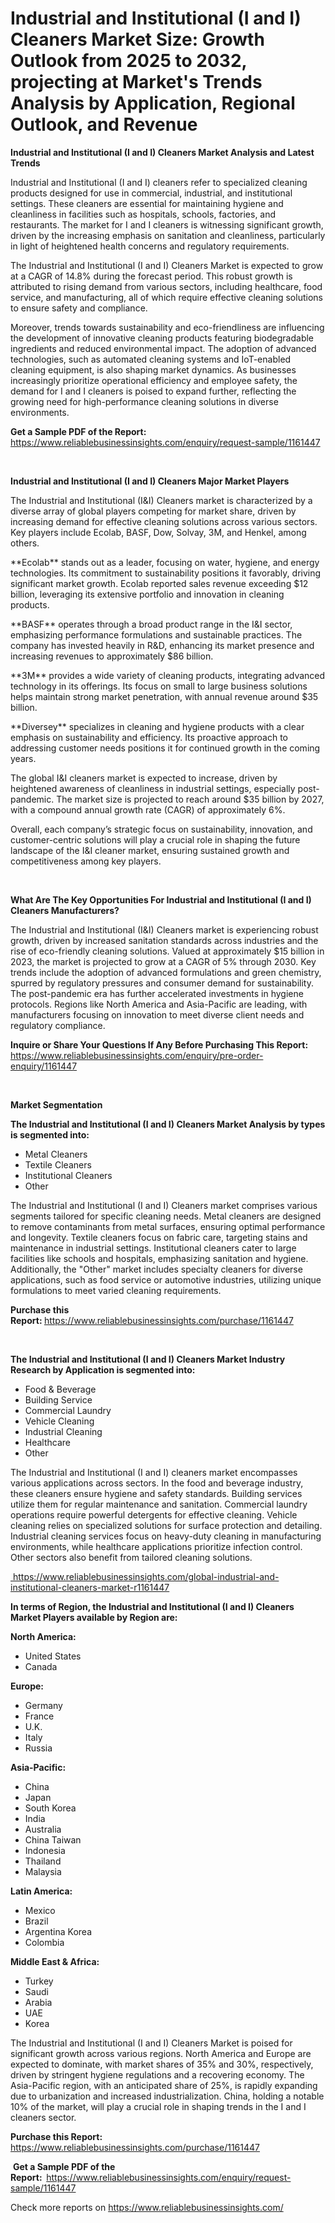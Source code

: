 <p><h1>Industrial and Institutional (I and I) Cleaners Market Size: Growth Outlook from 2025 to 2032, projecting at Market's Trends Analysis by Application, Regional Outlook, and Revenue</h1></p><p><strong>Industrial and Institutional (I and I) Cleaners Market Analysis and Latest Trends</strong></p>
<p><p>Industrial and Institutional (I and I) cleaners refer to specialized cleaning products designed for use in commercial, industrial, and institutional settings. These cleaners are essential for maintaining hygiene and cleanliness in facilities such as hospitals, schools, factories, and restaurants. The market for I and I cleaners is witnessing significant growth, driven by the increasing emphasis on sanitation and cleanliness, particularly in light of heightened health concerns and regulatory requirements.</p><p>The Industrial and Institutional (I and I) Cleaners Market is expected to grow at a CAGR of 14.8% during the forecast period. This robust growth is attributed to rising demand from various sectors, including healthcare, food service, and manufacturing, all of which require effective cleaning solutions to ensure safety and compliance. </p><p>Moreover, trends towards sustainability and eco-friendliness are influencing the development of innovative cleaning products featuring biodegradable ingredients and reduced environmental impact. The adoption of advanced technologies, such as automated cleaning systems and IoT-enabled cleaning equipment, is also shaping market dynamics. As businesses increasingly prioritize operational efficiency and employee safety, the demand for I and I cleaners is poised to expand further, reflecting the growing need for high-performance cleaning solutions in diverse environments.</p></p>
<p><strong>Get a Sample PDF of the Report:&nbsp;</strong> <a href="https://www.reliablebusinessinsights.com/enquiry/request-sample/1161447?utm_campaign=101&utm_medium=2&utm_source=Github&utm_content=ia&utm_term=02022025&utm_id=industrial-and-institutional-i-and-i-cleaners">https://www.reliablebusinessinsights.com/enquiry/request-sample/1161447</a></p>
<p>&nbsp;</p>
<p><strong>Industrial and Institutional (I and I) Cleaners Major Market Players</strong></p>
<p><p>The Industrial and Institutional (I&I) Cleaners market is characterized by a diverse array of global players competing for market share, driven by increasing demand for effective cleaning solutions across various sectors. Key players include Ecolab, BASF, Dow, Solvay, 3M, and Henkel, among others.</p><p>**Ecolab** stands out as a leader, focusing on water, hygiene, and energy technologies. Its commitment to sustainability positions it favorably, driving significant market growth. Ecolab reported sales revenue exceeding $12 billion, leveraging its extensive portfolio and innovation in cleaning products.</p><p>**BASF** operates through a broad product range in the I&I sector, emphasizing performance formulations and sustainable practices. The company has invested heavily in R&D, enhancing its market presence and increasing revenues to approximately $86 billion.</p><p>**3M** provides a wide variety of cleaning products, integrating advanced technology in its offerings. Its focus on small to large business solutions helps maintain strong market penetration, with annual revenue around $35 billion.</p><p>**Diversey** specializes in cleaning and hygiene products with a clear emphasis on sustainability and efficiency. Its proactive approach to addressing customer needs positions it for continued growth in the coming years.</p><p>The global I&I cleaners market is expected to increase, driven by heightened awareness of cleanliness in industrial settings, especially post-pandemic. The market size is projected to reach around $35 billion by 2027, with a compound annual growth rate (CAGR) of approximately 6%.</p><p>Overall, each company’s strategic focus on sustainability, innovation, and customer-centric solutions will play a crucial role in shaping the future landscape of the I&I cleaner market, ensuring sustained growth and competitiveness among key players.</p></p>
<p>&nbsp;</p>
<p><strong>What Are The Key Opportunities For Industrial and Institutional (I and I) Cleaners Manufacturers?</strong></p>
<p><p>The Industrial and Institutional (I&I) Cleaners market is experiencing robust growth, driven by increased sanitation standards across industries and the rise of eco-friendly cleaning solutions. Valued at approximately $15 billion in 2023, the market is projected to grow at a CAGR of 5% through 2030. Key trends include the adoption of advanced formulations and green chemistry, spurred by regulatory pressures and consumer demand for sustainability. The post-pandemic era has further accelerated investments in hygiene protocols. Regions like North America and Asia-Pacific are leading, with manufacturers focusing on innovation to meet diverse client needs and regulatory compliance.</p></p>
<p><strong>Inquire or Share Your Questions If Any Before Purchasing This Report:</strong> <a href="https://www.reliablebusinessinsights.com/enquiry/pre-order-enquiry/1161447?utm_campaign=101&utm_medium=2&utm_source=Github&utm_content=ia&utm_term=02022025&utm_id=industrial-and-institutional-i-and-i-cleaners">https://www.reliablebusinessinsights.com/enquiry/pre-order-enquiry/1161447</a></p>
<p>&nbsp;</p>
<p><strong>Market Segmentation</strong></p>
<p><strong>The Industrial and Institutional (I and I) Cleaners Market Analysis by types is segmented into:</strong></p>
<p><ul><li>Metal Cleaners</li><li>Textile Cleaners</li><li>Institutional Cleaners</li><li>Other</li></ul></p>
<p><p>The Industrial and Institutional (I and I) Cleaners market comprises various segments tailored for specific cleaning needs. Metal cleaners are designed to remove contaminants from metal surfaces, ensuring optimal performance and longevity. Textile cleaners focus on fabric care, targeting stains and maintenance in industrial settings. Institutional cleaners cater to large facilities like schools and hospitals, emphasizing sanitation and hygiene. Additionally, the "Other" market includes specialty cleaners for diverse applications, such as food service or automotive industries, utilizing unique formulations to meet varied cleaning requirements.</p></p>
<p><strong>Purchase this Report:&nbsp;</strong><a href="https://www.reliablebusinessinsights.com/purchase/1161447?utm_campaign=101&utm_medium=2&utm_source=Github&utm_content=ia&utm_term=02022025&utm_id=industrial-and-institutional-i-and-i-cleaners">https://www.reliablebusinessinsights.com/purchase/1161447</a></p>
<p>&nbsp;</p>
<p><strong>The Industrial and Institutional (I and I) Cleaners Market Industry Research by Application is segmented into:</strong></p>
<p><ul><li>Food & Beverage</li><li>Building Service</li><li>Commercial Laundry</li><li>Vehicle Cleaning</li><li>Industrial Cleaning</li><li>Healthcare</li><li>Other</li></ul></p>
<p><p>The Industrial and Institutional (I and I) cleaners market encompasses various applications across sectors. In the food and beverage industry, these cleaners ensure hygiene and safety standards. Building services utilize them for regular maintenance and sanitation. Commercial laundry operations require powerful detergents for effective cleaning. Vehicle cleaning relies on specialized solutions for surface protection and detailing. Industrial cleaning services focus on heavy-duty cleaning in manufacturing environments, while healthcare applications prioritize infection control. Other sectors also benefit from tailored cleaning solutions.</p></p>
<p><a href="https://www.reliablebusinessinsights.com/global-industrial-and-institutional-cleaners-market-r1161447?utm_campaign=101&utm_medium=2&utm_source=Github&utm_content=ia&utm_term=02022025&utm_id=industrial-and-institutional-i-and-i-cleaners">&nbsp;https://www.reliablebusinessinsights.com/global-industrial-and-institutional-cleaners-market-r1161447</a></p>
<p><strong>In terms of Region, the Industrial and Institutional (I and I) Cleaners Market Players available by Region are:</strong></p>
<p>
    <p> <strong> North America: </strong>
        <ul>
            <li>United States</li>
            <li>Canada</li>
        </ul>
        </p> 
    <p> <strong> Europe: </strong>
        <ul>
            <li>Germany</li>
            <li>France</li>
            <li>U.K.</li>
            <li>Italy</li>
            <li>Russia</li>
        </ul>
        </p> 
    <p> <strong> Asia-Pacific: </strong>
        <ul>
            <li>China</li>
            <li>Japan</li>
            <li>South Korea</li>
            <li>India</li>
            <li>Australia</li>
            <li>China Taiwan</li>
            <li>Indonesia</li>
            <li>Thailand</li>
            <li>Malaysia</li>
        </ul>
        </p> 
    <p> <strong> Latin America: </strong>
        <ul>
            <li>Mexico</li>
            <li>Brazil</li>
            <li>Argentina Korea</li>
            <li>Colombia</li>
        </ul>
        </p> 
    <p> <strong> Middle East & Africa: </strong>
        <ul>
            <li>Turkey</li>
            <li>Saudi</li>
            <li>Arabia</li>
            <li>UAE</li>
            <li>Korea</li>
        </ul>
    </p>
    </p>
<p><p>The Industrial and Institutional (I and I) Cleaners Market is poised for significant growth across various regions. North America and Europe are expected to dominate, with market shares of 35% and 30%, respectively, driven by stringent hygiene regulations and a recovering economy. The Asia-Pacific region, with an anticipated share of 25%, is rapidly expanding due to urbanization and increased industrialization. China, holding a notable 10% of the market, will play a crucial role in shaping trends in the I and I cleaners sector.</p></p>
<p><strong>Purchase this Report: </strong><a href="https://www.reliablebusinessinsights.com/purchase/1161447?utm_campaign=101&utm_medium=2&utm_source=Github&utm_content=ia&utm_term=02022025&utm_id=industrial-and-institutional-i-and-i-cleaners">https://www.reliablebusinessinsights.com/purchase/1161447</a></p>
<p>&nbsp;<strong>Get a Sample PDF of the Report:&nbsp;&nbsp;</strong><a href="https://www.reliablebusinessinsights.com/enquiry/request-sample/1161447?utm_campaign=101&utm_medium=2&utm_source=Github&utm_content=ia&utm_term=02022025&utm_id=industrial-and-institutional-i-and-i-cleaners">https://www.reliablebusinessinsights.com/enquiry/request-sample/1161447</a></p>
<p><strong></strong></p>
<p>Check more reports on <a href="https://www.reliablebusinessinsights.com/?utm_campaign=101&utm_medium=2&utm_source=Github&utm_content=ia&utm_term=02022025&utm_id=industrial-and-institutional-i-and-i-cleaners">https://www.reliablebusinessinsights.com/</a></p>